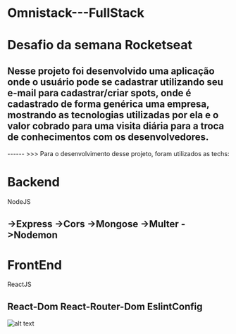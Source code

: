 # Omnistack---FullStack
<h1> Desafio da semana Rocketseat </h1>

<h2>Nesse projeto foi desenvolvido uma aplicação onde o usuário pode se cadastrar utilizando seu e-mail para cadastrar/criar
spots, onde é cadastrado de forma genérica uma empresa, mostrando as tecnologias utilizadas por ela e o valor cobrado para uma visita
diária para a troca de conhecimentos com os desenvolvedores. </h2>


------ >>> Para o desenvolvimento desse projeto, foram utilizados as techs:

<h1>Backend</h1>
<p>
NodeJS</p>

<h2>
  ->Express
  ->Cors
  ->Mongose
  ->Multer
  ->Nodemon
  </h2>
  
  <h1> FrontEnd </h1>
  <p>ReactJS</p>
  
  <h2>
 React-Dom
 React-Router-Dom
 EslintConfig
  
</h2>
  






![alt text](https://github.com/ClaytonMarriel/Omnistack---FullStack/blob/master/frontend/src/cadastro.png?raw=true)
